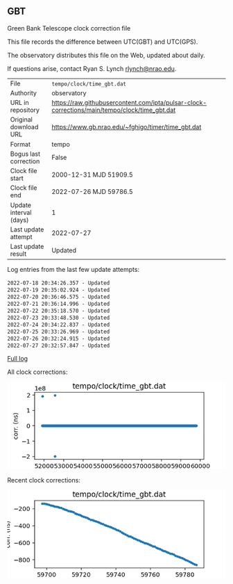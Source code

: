 
## GBT

Green Bank Telescope clock correction file

This file records the difference between UTC(GBT) and UTC(GPS).

The observatory distributes this file on the Web, updated about daily.

If questions arise, contact Ryan S. Lynch <rlynch@nrao.edu>.

|     |     |
|:--- |:--- |
| File | `tempo/clock/time_gbt.dat` |
| Authority | observatory |
| URL in repository | <https://raw.githubusercontent.com/ipta/pulsar-clock-corrections/main/tempo/clock/time_gbt.dat> |
| Original download URL | <https://www.gb.nrao.edu/~fghigo/timer/time_gbt.dat> |
| Format | tempo |
| Bogus last correction | False |
| Clock file start | 2000-12-31 MJD 51909.5 |
| Clock file end | 2022-07-26 MJD 59786.5 |
| Update interval (days) | 1 |
| Last update attempt | 2022-07-27 |
| Last update result | Updated |

Log entries from the last few update attempts:
```
2022-07-18 20:34:26.357 - Updated
2022-07-19 20:35:02.924 - Updated
2022-07-20 20:36:46.575 - Updated
2022-07-21 20:36:14.996 - Updated
2022-07-22 20:35:18.570 - Updated
2022-07-23 20:33:48.530 - Updated
2022-07-24 20:34:22.837 - Updated
2022-07-25 20:33:26.969 - Updated
2022-07-26 20:32:24.915 - Updated
2022-07-27 20:32:57.847 - Updated
```
[Full log](https://raw.githubusercontent.com/ipta/pulsar-clock-corrections/main/log/tempo/clock/time_gbt.dat.log)


All clock corrections:

![plot of all clock corrections](time_gbt.dat.png "All corrections")

Recent clock corrections:

![plot of recent clock corrections](time_gbt.dat.short.png "Recent corrections")

